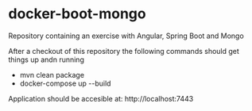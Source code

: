 # docker-boot-mongo
Repository containing an exercise with Angular, Spring Boot and Mongo

After a checkout of this repository the following commands should get things up andn running

* mvn clean package
* docker-compose up --build

Application should be accesible at:
http://localhost:7443
